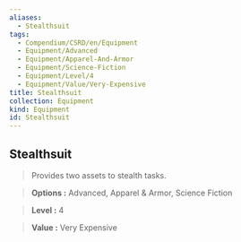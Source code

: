 ```yaml
---
aliases:
  - Stealthsuit
tags:
  - Compendium/CSRD/en/Equipment
  - Equipment/Advanced
  - Equipment/Apparel-And-Armor
  - Equipment/Science-Fiction
  - Equipment/Level/4
  - Equipment/Value/Very-Expensive
title: Stealthsuit
collection: Equipment
kind: Equipment
id: Stealthsuit
---
```

## Stealthsuit    
    
>Provides two assets to stealth tasks.    
> **Options :** Advanced, Apparel & Armor, Science Fiction    
> **Level :** 4    
> **Value :** Very Expensive
